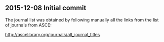 ## 2015-12-08 Initial commit

The journal list was obtained by following
manually all the links from the list of journals
from ASCE:

http://ascelibrary.org/journals/all_journal_titles
